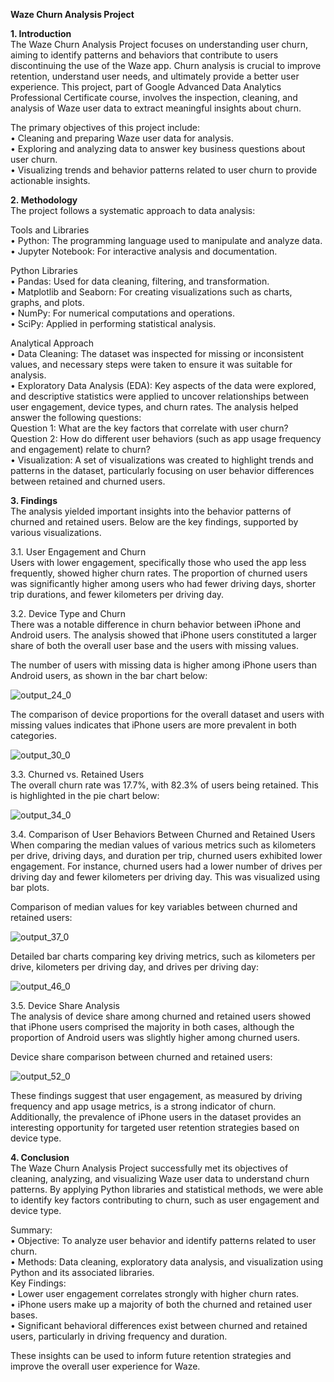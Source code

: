 **Waze Churn Analysis Project**

**1. Introduction**  
The Waze Churn Analysis Project focuses on understanding user churn, aiming to identify patterns and behaviors that contribute to users discontinuing the use of the Waze app. Churn analysis is crucial to improve retention, understand user needs, and ultimately provide a better user experience. This project, part of Google Advanced Data Analytics Professional Certificate course, involves the inspection, cleaning, and analysis of Waze user data to extract meaningful insights about churn.

The primary objectives of this project include:  
• Cleaning and preparing Waze user data for analysis.  
• Exploring and analyzing data to answer key business questions about user churn.  
• Visualizing trends and behavior patterns related to user churn to provide actionable insights.  

**2. Methodology**  
The project follows a systematic approach to data analysis:

Tools and Libraries  
• Python: The programming language used to manipulate and analyze data.  
• Jupyter Notebook: For interactive analysis and documentation.  
  
Python Libraries  
• Pandas: Used for data cleaning, filtering, and transformation.  
• Matplotlib and Seaborn: For creating visualizations such as charts, graphs, and plots.  
• NumPy: For numerical computations and operations.  
• SciPy: Applied in performing statistical analysis.  

Analytical Approach  
• Data Cleaning: The dataset was inspected for missing or inconsistent values, and necessary steps were taken to ensure it was suitable for analysis.  
• Exploratory Data Analysis (EDA): Key aspects of the data were explored, and descriptive statistics were applied to uncover relationships between user engagement, device types, and churn rates. The analysis helped answer the following questions:    
      Question 1: What are the key factors that correlate with user churn?    
      Question 2: How do different user behaviors (such as app usage frequency and engagement) relate to churn?  
• Visualization: A set of visualizations was created to highlight trends and patterns in the dataset, particularly focusing on user behavior differences between retained and churned users.  

**3. Findings**  
The analysis yielded important insights into the behavior patterns of churned and retained users. Below are the key findings, supported by various visualizations.

3.1. User Engagement and Churn  
Users with lower engagement, specifically those who used the app less frequently, showed higher churn rates. The proportion of churned users was significantly higher among users who had fewer driving days, shorter trip durations, and fewer kilometers per driving day.

3.2. Device Type and Churn  
There was a notable difference in churn behavior between iPhone and Android users. The analysis showed that iPhone users constituted a larger share of both the overall user base and the users with missing values.

The number of users with missing data is higher among iPhone users than Android users, as shown in the bar chart below:

![output_24_0](https://github.com/user-attachments/assets/e424c213-b3b6-48f4-a4fe-c503d683e2be)

The comparison of device proportions for the overall dataset and users with missing values indicates that iPhone users are more prevalent in both categories.

![output_30_0](https://github.com/user-attachments/assets/3cd86b85-0ed3-4717-a33c-501ea6bf75e2)

3.3. Churned vs. Retained Users  
The overall churn rate was 17.7%, with 82.3% of users being retained. This is highlighted in the pie chart below:

![output_34_0](https://github.com/user-attachments/assets/d6c3e677-7c3b-4bab-b10f-e9544451e712)

3.4. Comparison of User Behaviors Between Churned and Retained Users  
When comparing the median values of various metrics such as kilometers per drive, driving days, and duration per trip, churned users exhibited lower engagement. For instance, churned users had a lower number of drives per driving day and fewer kilometers per driving day. This was visualized using bar plots.

Comparison of median values for key variables between churned and retained users:

![output_37_0](https://github.com/user-attachments/assets/09acf8f9-d1d5-43c0-b8f3-dd49e1e433dd)

Detailed bar charts comparing key driving metrics, such as kilometers per drive, kilometers per driving day, and drives per driving day:

![output_46_0](https://github.com/user-attachments/assets/fb4c238d-e036-4ed3-896e-489c3bbb452e)

3.5. Device Share Analysis  
The analysis of device share among churned and retained users showed that iPhone users comprised the majority in both cases, although the proportion of Android users was slightly higher among churned users.

Device share comparison between churned and retained users:

![output_52_0](https://github.com/user-attachments/assets/f6c1d37e-6b54-456b-a288-af8f91cddd89)

These findings suggest that user engagement, as measured by driving frequency and app usage metrics, is a strong indicator of churn. Additionally, the prevalence of iPhone users in the dataset provides an interesting opportunity for targeted user retention strategies based on device type.

**4. Conclusion**  
The Waze Churn Analysis Project successfully met its objectives of cleaning, analyzing, and visualizing Waze user data to understand churn patterns. By applying Python libraries and statistical methods, we were able to identify key factors contributing to churn, such as user engagement and device type.
  
Summary:  
• Objective: To analyze user behavior and identify patterns related to user churn.  
• Methods: Data cleaning, exploratory data analysis, and visualization using Python and its associated libraries.  
Key Findings:  
  • Lower user engagement correlates strongly with higher churn rates.  
  • iPhone users make up a majority of both the churned and retained user bases.  
  • Significant behavioral differences exist between churned and retained users, particularly in driving frequency and duration.  
  
These insights can be used to inform future retention strategies and improve the overall user experience for Waze.
